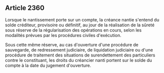 Article 2360
----
Lorsque le nantissement porte sur un compte, la créance nantie s'entend du solde
créditeur, provisoire ou définitif, au jour de la réalisation de la sûreté sous
réserve de la régularisation des opérations en cours, selon les modalités
prévues par les procédures civiles d'exécution.

Sous cette même réserve, au cas d'ouverture d'une procédure de sauvegarde, de
redressement judiciaire, de liquidation judiciaire ou d'une procédure de
traitement des situations de surendettement des particuliers contre le
constituant, les droits du créancier nanti portent sur le solde du compte à la
date du jugement d'ouverture.
